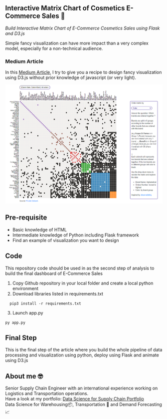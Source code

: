## Interactive Matrix Chart of Cosmetics E-Commerce Sales 💄
*Build Interactive Matrix Chart of E-Commerce Cosmetics Sales using Flask and D3.js*

Simple fancy visualization can have more impact than a very complex model, especially for a non-technical audience.

### Medium Article
In this [Medium Article](https://towardsdatascience.com/build-interactive-charts-using-flask-and-d3-js-70f715a76f93/), I try to give you a recipe to design fancy visualization using D3.js without prior knowledge of javascript (or very light).

![This is an image](https://github.com/samirsaci/matrix-ecommerce/blob/master/static/img/screenshot.PNG)

## Pre-requisite
- Basic knowledge of HTML
- Intermediate knowledge of Python including Flask framework
- Find an example of visualization you want to design

## Code
This repository code should be used in as the second step of analysis to build the final dashboard of E-Commerce Sales
1. Copy Github repository in your local folder and create a local python environment
2. Download libraries listed in requirements.txt
```
  pip3 install -r requirements.txt
```
3. Launch app.py
```
py app.py
```

## Final Step
This is the final step of the article where you build the whole pipeline of data processing and visualization using python, deploy using Flask and animate using D3.js

## About me 🤓
Senior Supply Chain Engineer with an international experience working on Logistics and Transportation operations. \
Have a look at my portfolio: [Data Science for Supply Chain Portfolio](https://samirsaci.com) \
Data Science for Warehousing📦, Transportation 🚚 and Demand Forecasting 📈 
